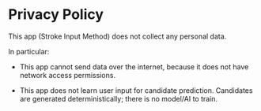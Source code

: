 # Privacy Policy


This app (Stroke Input Method) does not collect any personal data.

In particular:

- This app cannot send data over the internet,
  because it does not have network access permissions.

- This app does not learn user input for candidate prediction.
  Candidates are generated deterministically;
  there is no model/AI to train.
